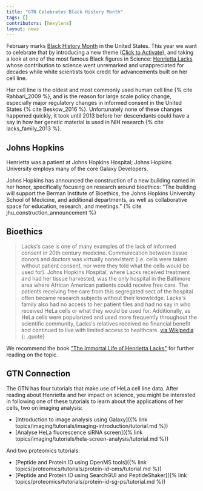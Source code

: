 ```yaml
---
title: "GTN Celebrates Black History Month"
tags: []
contributors: [hexylena]
layout: news
---
```


February marks [Black History Month](https://en.wikipedia.org/wiki/Black_History_Month) in the United States. This year we want to celebrate that by introducing a new theme (<a href="#" onclick="setTheme('blm')">Click to Activate</a>), and taking a look at one of the most famous Black figures in Science: [Henrietta Lacks](https://en.wikipedia.org/wiki/Henrietta_Lacks) whose contribution to science went unremarked and unappreciated for decades while white scientists took credit for advancements built on her cell line.

Her cell line is the oldest and most commonly used human cell line {% cite Rahbari_2009 %}, and is the reason for large scale policy change, especially major regulatory changes in informed consent in the United States {% cite Beskow_2016 %}. Unfortunately none of these changes happened quickly, it took until 2013 before her descendants could have a say in how her genetic material is used in NIH research {% cite lacks_family_2013 %}.

## Johns Hopkins

Henrietta was a patient at Johns Hopkins Hospital; Johns Hopkins University employs many of the core Galaxy Developers.

Johns Hopkins has announced the construction of a new building named in her honor, specifically focusing on research around bioethics: "The building will support the Berman Institute of Bioethics, the Johns Hopkins University School of Medicine, and additional departments, as well as collaborative space for education, research, and meetings.” {% cite jhu_construction_announcement %}

## Bioethics

> Lacks's case is one of many examples of the lack of informed consent in 20th century medicine. Communication between tissue donors and doctors was virtually nonexistent (i.e. cells were taken without patient consent, nor were they told what the cells would be used for). Johns Hopkins Hospital, where Lacks received treatment and had her tissue harvested, was the only hospital in the Baltimore area where African American patients could receive free care. The patients receiving free care from this segregated sect of the hospital often became research subjects without their knowledge. Lacks's family also had no access to her patient files and had no say in who received HeLa cells or what they would be used for. Additionally, as HeLa cells were popularized and used more frequently throughout the scientific community, Lacks's relatives received no financial benefit and continued to live with limited access to healthcare. [via Wikipedia](https://en.wikipedia.org/wiki/HeLa#Controversy)
{: .quote}

We recommend the book ["The Immortal Life of Henrietta Lacks"](https://en.wikipedia.org/wiki/The_Immortal_Life_of_Henrietta_Lacks) for further reading on the topic.

## GTN Connection

The GTN has four tutorials that make use of HeLa cell line data. After reading about Henrietta and her impact on science, you might be interested in following one of these tutorials to learn about the applications of her cells, two on imaging analysis:

- [Introduction to image analysis using Galaxy]({% link topics/imaging/tutorials/imaging-introduction/tutorial.md %})
- [Analyse HeLa fluorescence siRNA screen]({% link topics/imaging/tutorials/hela-screen-analysis/tutorial.md %})

And two proteomics tutorials:

- [Peptide and Protein ID using OpenMS tools]({% link topics/proteomics/tutorials/protein-id-oms/tutorial.md %})
- [Peptide and Protein ID using SearchGUI and PeptideShaker]({% link topics/proteomics/tutorials/protein-id-sg-ps/tutorial.md %})
